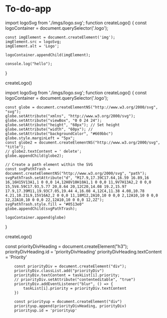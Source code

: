 # To-do-app

import logoSvg from './imgs/logo.svg';
function createLogo() {
    const logoContainer = document.querySelector('.logo');

    const imgElement = document.createElement('img');
    imgElement.src = logoSvg;
    imgElement.alt = 'Logo';

    logoContainer.appendChild(imgElement);

    console.log("hello");

}

createLogo()

import logoSvg from './imgs/logo.svg';
function createLogo() {
    const logoContainer = document.querySelector('.logo');

    const globe = document.createElementNS("http://www.w3.org/2000/svg", "svg");
    globe.setAttribute("xmlns", "http://www.w3.org/2000/svg");
    globe.setAttribute("viewBox", "0 0 24 24");
    globe.setAttribute("height", "60px"); // Set height
    globe.setAttribute("width", "60px"); // 
    globe.setAttribute("backgroundColor", "#669bbc")
    globe.style.marginLeft = "5px";
    const globe2 = document.createElementNS("http://www.w3.org/2000/svg", "title");
    // globe2.textContent = ' delete';
    globe.appendChild(globe2);

    // Create a path element within the SVG
    const svgPathTrash = document.createElementNS("http://www.w3.org/2000/svg", "path");
    svgPathTrash.setAttribute("d", "M17.9,17.39C17.64,16.59 16.89,16 16,16H15V13A1,1 0 0,0 14,12H8V10H10A1,1 0 0,0 11,9V7H13A2,2 0 0,0 15,5V4.59C17.93,5.77 20,8.64 20,12C20,14.08 19.2,15.97 17.9,17.39M11,19.93C7.05,19.44 4,16.08 4,12C4,11.38 4.08,10.78 4.21,10.21L9,15V16A2,2 0 0,0 11,18M12,2A10,10 0 0,0 2,12A10,10 0 0,0 12,22A10,10 0 0,0 22,12A10,10 0 0,0 12,2Z");
    svgPathTrash.style.fill = "#0513e0"
    globe.appendChild(svgPathTrash);

    logoContainer.append(globe)

}

createLogo()


  const priorityDivHeading = document.createElement("h3");
        priorityDivHeading.id = 'priorityDivHeading'
        priorityDivHeading.textContent = 'Priority'


        const priorityDiv = document.createElement("div");
        priorityDiv.classList.add("priorityDiv")
        priorityDiv.textContent = taskList[i].priority;
        // priorityDiv.setAttribute("contenteditable", "true")
        priorityDiv.addEventListener("blur", () => {
            taskList[i].priority = priorityDiv.textContent
        })

        const priorityup = document.createElement("div")
        priorityup.append(priorityDivHeading, priorityDiv)
        priorityup.id = 'priorityup'
